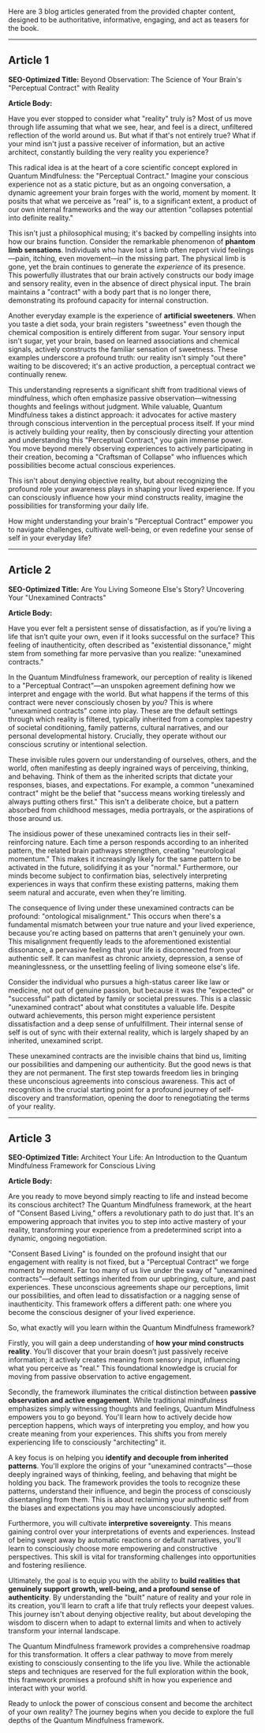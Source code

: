Here are 3 blog articles generated from the provided chapter content, designed to be authoritative, informative, engaging, and act as teasers for the book.

---

## Article 1

**SEO-Optimized Title:** Beyond Observation: The Science of Your Brain's "Perceptual Contract" with Reality

**Article Body:**

Have you ever stopped to consider what "reality" truly is? Most of us move through life assuming that what we see, hear, and feel is a direct, unfiltered reflection of the world around us. But what if that's not entirely true? What if your mind isn't just a passive receiver of information, but an active architect, constantly building the very reality you experience?

This radical idea is at the heart of a core scientific concept explored in Quantum Mindfulness: the "Perceptual Contract." Imagine your conscious experience not as a static picture, but as an ongoing conversation, a dynamic agreement your brain forges with the world, moment by moment. It posits that what we perceive as "real" is, to a significant extent, a product of our own internal frameworks and the way our attention "collapses potential into definite reality."

This isn't just a philosophical musing; it's backed by compelling insights into how our brains function. Consider the remarkable phenomenon of **phantom limb sensations**. Individuals who have lost a limb often report vivid feelings—pain, itching, even movement—in the missing part. The physical limb is gone, yet the brain continues to generate the *experience* of its presence. This powerfully illustrates that our brain actively constructs our body image and sensory reality, even in the absence of direct physical input. The brain maintains a "contract" with a body part that is no longer there, demonstrating its profound capacity for internal construction.

Another everyday example is the experience of **artificial sweeteners**. When you taste a diet soda, your brain registers "sweetness" even though the chemical composition is entirely different from sugar. Your sensory input isn't sugar, yet your brain, based on learned associations and chemical signals, actively constructs the familiar sensation of sweetness. These examples underscore a profound truth: our reality isn't simply "out there" waiting to be discovered; it's an active production, a perceptual contract we continually renew.

This understanding represents a significant shift from traditional views of mindfulness, which often emphasize passive observation—witnessing thoughts and feelings without judgment. While valuable, Quantum Mindfulness takes a distinct approach: it advocates for active mastery through conscious intervention in the perceptual process itself. If your mind is actively building your reality, then by consciously directing your attention and understanding this "Perceptual Contract," you gain immense power. You move beyond merely observing experiences to actively participating in their creation, becoming a "Craftsman of Collapse" who influences which possibilities become actual conscious experiences.

This isn't about denying objective reality, but about recognizing the profound role your awareness plays in shaping your lived experience. If you can consciously influence how your mind constructs reality, imagine the possibilities for transforming your daily life.

How might understanding your brain's "Perceptual Contract" empower you to navigate challenges, cultivate well-being, or even redefine your sense of self in your everyday life?

---

## Article 2

**SEO-Optimized Title:** Are You Living Someone Else's Story? Uncovering Your "Unexamined Contracts"

**Article Body:**

Have you ever felt a persistent sense of dissatisfaction, as if you’re living a life that isn’t quite your own, even if it looks successful on the surface? This feeling of inauthenticity, often described as "existential dissonance," might stem from something far more pervasive than you realize: "unexamined contracts."

In the Quantum Mindfulness framework, our perception of reality is likened to a "Perceptual Contract"—an unspoken agreement defining how we interpret and engage with the world. But what happens if the terms of this contract were never consciously chosen by *you*? This is where "unexamined contracts" come into play. These are the default settings through which reality is filtered, typically inherited from a complex tapestry of societal conditioning, family patterns, cultural narratives, and our personal developmental history. Crucially, they operate without our conscious scrutiny or intentional selection.

These invisible rules govern our understanding of ourselves, others, and the world, often manifesting as deeply ingrained ways of perceiving, thinking, and behaving. Think of them as the inherited scripts that dictate your responses, biases, and expectations. For example, a common "unexamined contract" might be the belief that "success means working tirelessly and always putting others first." This isn't a deliberate choice, but a pattern absorbed from childhood messages, media portrayals, or the aspirations of those around us.

The insidious power of these unexamined contracts lies in their self-reinforcing nature. Each time a person responds according to an inherited pattern, the related brain pathways strengthen, creating "neurological momentum." This makes it increasingly likely for the same pattern to be activated in the future, solidifying it as your "normal." Furthermore, our minds become subject to confirmation bias, selectively interpreting experiences in ways that confirm these existing patterns, making them seem natural and accurate, even when they're limiting.

The consequence of living under these unexamined contracts can be profound: "ontological misalignment." This occurs when there's a fundamental mismatch between your true nature and your lived experience, because you're acting based on patterns that aren't genuinely your own. This misalignment frequently leads to the aforementioned existential dissonance, a pervasive feeling that your life is disconnected from your authentic self. It can manifest as chronic anxiety, depression, a sense of meaninglessness, or the unsettling feeling of living someone else's life.

Consider the individual who pursues a high-status career like law or medicine, not out of genuine passion, but because it was the "expected" or "successful" path dictated by family or societal pressures. This is a classic "unexamined contract" about what constitutes a valuable life. Despite outward achievements, this person might experience persistent dissatisfaction and a deep sense of unfulfillment. Their internal sense of self is out of sync with their external reality, which is largely shaped by an inherited, unexamined script.

These unexamined contracts are the invisible chains that bind us, limiting our possibilities and dampening our authenticity. But the good news is that they are not permanent. The first step towards freedom lies in bringing these unconscious agreements into conscious awareness. This act of recognition is the crucial starting point for a profound journey of self-discovery and transformation, opening the door to renegotiating the terms of your reality.

---

## Article 3

**SEO-Optimized Title:** Architect Your Life: An Introduction to the Quantum Mindfulness Framework for Conscious Living

**Article Body:**

Are you ready to move beyond simply reacting to life and instead become its conscious architect? The Quantum Mindfulness framework, at the heart of "Consent Based Living," offers a revolutionary path to do just that. It's an empowering approach that invites you to step into active mastery of your reality, transforming your experience from a predetermined script into a dynamic, ongoing negotiation.

"Consent Based Living" is founded on the profound insight that our engagement with reality is not fixed, but a "Perceptual Contract" we forge moment by moment. Far too many of us live under the sway of "unexamined contracts"—default settings inherited from our upbringing, culture, and past experiences. These unconscious agreements shape our perceptions, limit our possibilities, and often lead to dissatisfaction or a nagging sense of inauthenticity. This framework offers a different path: one where you become the conscious designer of your lived experience.

So, what exactly will you learn within the Quantum Mindfulness framework?

Firstly, you will gain a deep understanding of **how your mind constructs reality**. You’ll discover that your brain doesn’t just passively receive information; it actively creates meaning from sensory input, influencing what you perceive as "real." This foundational knowledge is crucial for moving from passive observation to active engagement.

Secondly, the framework illuminates the critical distinction between **passive observation and active engagement**. While traditional mindfulness emphasizes simply witnessing thoughts and feelings, Quantum Mindfulness empowers you to go beyond. You'll learn how to actively decide how perception happens, which ways of interpreting you employ, and how you create meaning from your experiences. This shifts you from merely experiencing life to consciously "architecting" it.

A key focus is on helping you **identify and decouple from inherited patterns**. You'll explore the origins of your "unexamined contracts"—those deeply ingrained ways of thinking, feeling, and behaving that might be holding you back. The framework provides the tools to recognize these patterns, understand their influence, and begin the process of consciously disentangling from them. This is about reclaiming your authentic self from the biases and expectations you may have unconsciously adopted.

Furthermore, you will cultivate **interpretive sovereignty**. This means gaining control over your interpretations of events and experiences. Instead of being swept away by automatic reactions or default narratives, you'll learn to consciously choose more empowering and constructive perspectives. This skill is vital for transforming challenges into opportunities and fostering resilience.

Ultimately, the goal is to equip you with the ability to **build realities that genuinely support growth, well-being, and a profound sense of authenticity**. By understanding the "built" nature of reality and your role in its creation, you'll learn to craft a life that truly reflects your deepest values. This journey isn't about denying objective reality, but about developing the wisdom to discern when to adapt to external limits and when to actively transform your internal landscape.

The Quantum Mindfulness framework provides a comprehensive roadmap for this transformation. It offers a clear pathway to move from merely existing to consciously consenting to the life you live. While the actionable steps and techniques are reserved for the full exploration within the book, this framework promises a profound shift in how you experience and interact with your world.

Ready to unlock the power of conscious consent and become the architect of your own reality? The journey begins when you decide to explore the full depths of the Quantum Mindfulness framework.